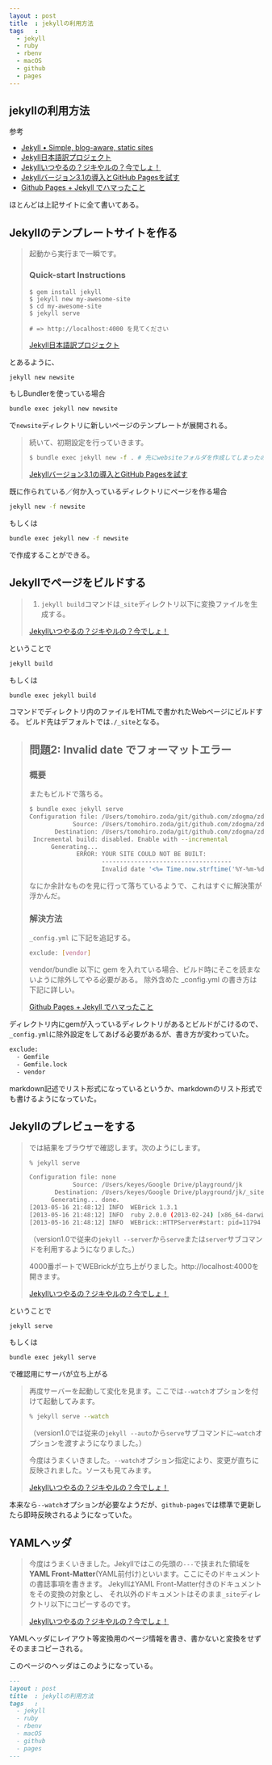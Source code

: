 ```yaml
---
layout : post
title  : jekyllの利用方法
tags   :
  - jekyll
  - ruby
  - rbenv
  - macOS
  - github
  - pages
---
```


## jekyllの利用方法

参考

* [Jekyll • Simple, blog-aware, static sites](https://jekyllrb.com/)
* [Jekyll日本語訳プロジェクト](https://jekyllrb-ja.github.io/)
* [Jekyllいつやるの？ジキやルの？今でしょ！](http://melborne.github.io/2013/05/20/now-the-time-to-start-jekyll/)
* [Jekyllバージョン3.1の導入とGitHub Pagesを試す](http://www.tbn.co.jp/posts/technology/2016/02/12/jekyll-3.html)
* [Github Pages + Jekyll でハマったこと](http://zdogma.hatenablog.com/entry/2016/08/07/220511)

ほとんどは上記サイトに全て書いてある。

## Jekyllのテンプレートサイトを作る

> 起動から実行まで一瞬です。
> 
> ### Quick-start Instructions
> 
> ```
> $ gem install jekyll
> $ jekyll new my-awesome-site
> $ cd my-awesome-site
> $ jekyll serve
>
> # => http://localhost:4000 を見てください
> ```
>
> [Jekyll日本語訳プロジェクト](https://jekyllrb-ja.github.io/)


とあるように、

```sh
jekyll new newsite
```

もしBundlerを使っている場合

```sh
bundle exec jekyll new newsite
```

で`newsite`ディレクトリに新しいページのテンプレートが展開される。

> 続いて、初期設定を行っていきます。
> 
> ```sh
> $ bundle exec jekyll new -f . # 先にwebsiteフォルダを作成してしまったので、-f オプションを付ける必要があります。
> ```
>
> [Jekyllバージョン3.1の導入とGitHub Pagesを試す](http://www.tbn.co.jp/posts/technology/2016/02/12/jekyll-3.html)

既に作られている／何か入っているディレクトリにページを作る場合

```sh
jekyll new -f newsite
```

もしくは

```sh
bundle exec jekyll new -f newsite
```

で作成することができる。


## Jekyllでページをビルドする

> 1. `jekyll build`コマンドは`_site`ディレクトリ以下に変換ファイルを生成する。
> 
> [Jekyllいつやるの？ジキやルの？今でしょ！](http://melborne.github.io/2013/05/20/now-the-time-to-start-jekyll/)

ということで

```sh
jekyll build
```

もしくは

```sh
bundle exec jekyll build
```

コマンドでディレクトリ内のファイルをHTMLで書かれたWebページにビルドする。
ビルド先はデフォルトでは`./_site`となる。

> ## 問題2: Invalid date でフォーマットエラー
> 
> ### 概要
> 
> またもビルドで落ちる。
> 
> ```sh
> $ bundle exec jekyll serve
> Configuration file: /Users/tomohiro.zoda/git/github.com/zdogma/zdogma.github.io/_config.yml
>             Source: /Users/tomohiro.zoda/git/github.com/zdogma/zdogma.github.io
>        Destination: /Users/tomohiro.zoda/git/github.com/zdogma/zdogma.github.io/_site
>  Incremental build: disabled. Enable with --incremental
>       Generating...
>              ERROR: YOUR SITE COULD NOT BE BUILT:
>                     ------------------------------------
>                     Invalid date '<%= Time.now.strftime('%Y-%m-%d %H:%M:%S %z') %>': Document 'vendor/bundle/ruby/2.3.0/gems/jekyll-3.1.6/lib/site_template/_posts/0000-00-00-welcome-to-jekyll.markdown.erb' does not have a valid date in the YAML front matter.
> ```
> 
> なにか余計なものを見に行って落ちているようで、これはすぐに解決策が浮かんだ。
> 
> ### 解決方法
> 
> `_config.yml` に下記を追記する。
> 
> ```sh
> exclude: [vendor]
> ```
> 
> vendor/bundle 以下に gem を入れている場合、ビルド時にそこを読まないように除外してやる必要がある。
> 除外含めた _config.yml の書き方は下記に詳しい。
> 
> [Github Pages + Jekyll でハマったこと](http://zdogma.hatenablog.com/entry/2016/08/07/220511)

ディレクトリ内にgemが入っているディレクトリがあるとビルドがこけるので、
`_config.yml`に除外設定をしてあげる必要があるが、書き方が変わっていた。

```sh
exclude:
  - Gemfile
  - Gemfile.lock
  - vendor
```

markdown記述でリスト形式になっているというか、markdownのリスト形式でも書けるようになっていた。

## Jekyllのプレビューをする

> では結果をブラウザで確認します。次のようにします。
> 
> ```sh
> % jekyll serve
> 
> Configuration file: none
>             Source: /Users/keyes/Google Drive/playground/jk
>        Destination: /Users/keyes/Google Drive/playground/jk/_site
>       Generating... done.
> [2013-05-16 21:48:12] INFO  WEBrick 1.3.1
> [2013-05-16 21:48:12] INFO  ruby 2.0.0 (2013-02-24) [x86_64-darwin12.2.0]
> [2013-05-16 21:48:12] INFO  WEBrick::HTTPServer#start: pid=11794 port=4000
> ```
> 
> （version1.0で従来の`jekyll --server`から`serve`または`server`サブコマンドを利用するようになりました。）
> 
> 4000番ポートでWEBrickが立ち上がりました。http://localhost:4000を開きます。
> 
> [Jekyllいつやるの？ジキやルの？今でしょ！](http://melborne.github.io/2013/05/20/now-the-time-to-start-jekyll/)

ということで

```sh
jekyll serve
```

もしくは

```sh
bundle exec jekyll serve
```

で確認用にサーバが立ち上がる

> 再度サーバーを起動して変化を見ます。ここでは`--watch`オプションを付けて起動してみます。
> 
> ```sh
> % jekyll serve --watch
> ```
> 
> （version1.0では従来の`jekyll --auto`から`serve`サブコマンドに`–watch`オプションを渡すようになりました。）
> 
> 今度はうまくいきました。`--watch`オブション指定により、変更が直ちに反映されました。ソースも見てみます。
> 
> [Jekyllいつやるの？ジキやルの？今でしょ！](http://melborne.github.io/2013/05/20/now-the-time-to-start-jekyll/)

本来なら`--watch`オプションが必要なようだが、`github-pages`では標準で更新したら即時反映されるようになっていた。

## YAMLヘッダ

> 今度はうまくいきました。Jekyllではこの先頭の`---`で挟まれた領域を
> __YAML Front-Matter__(YAML前付け)といいます。ここにそのドキュメントの書誌事項を書きます。
> JekyllはYAML Front-Matter付きのドキュメントをその変換の対象とし、
> それ以外のドキュメントはそのまま`_site`ディレクトリ以下にコピーするのです。
>
> [Jekyllいつやるの？ジキやルの？今でしょ！](http://melborne.github.io/2013/05/20/now-the-time-to-start-jekyll/)

YAMLヘッダにレイアウト等変換用のページ情報を書き、書かないと変換をせずそのままコピーされる。

このページのヘッダはこのようになっている。

```md
---
layout : post
title  : jekyllの利用方法
tags   :
  - jekyll
  - ruby
  - rbenv
  - macOS
  - github
  - pages
---
```

